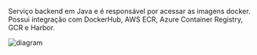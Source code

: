 Serviço backend em Java e é responsável por acessar as imagens docker. Possui integração com DockerHub, AWS ECR, Azure Container Registry, GCR e Harbor.


![diagram](villager.svg)